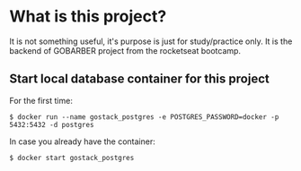 # What is this project?

It is not something useful, it's purpose is just for study/practice only. It is the backend of GOBARBER project from the rocketseat bootcamp.

## Start local database container for this project

For the first time:

```
$ docker run --name gostack_postgres -e POSTGRES_PASSWORD=docker -p 5432:5432 -d postgres
```

In case you already have the container:

```
$ docker start gostack_postgres
```

